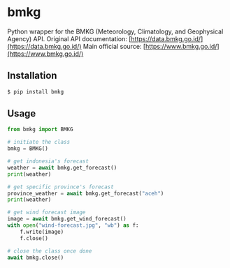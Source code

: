 # bmkg
Python wrapper for the BMKG (Meteorology, Climatology, and Geophysical Agency) API.
Original API documentation: [https://data.bmkg.go.id/](https://data.bmkg.go.id/)
Main official source: [https://www.bmkg.go.id/](https://www.bmkg.go.id/)

## Installation
```bash
$ pip install bmkg
```

## Usage
```py
from bmkg import BMKG

# initiate the class
bmkg = BMKG()

# get indonesia's forecast
weather = await bmkg.get_forecast()
print(weather)

# get specific province's forecast
province_weather = await bmkg.get_forecast("aceh")
print(weather)

# get wind forecast image
image = await bmkg.get_wind_forecast()
with open("wind-forecast.jpg", "wb") as f:
    f.write(image)
	f.close()

# close the class once done
await bmkg.close()
```